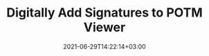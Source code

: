 ---
############################# Static ############################
layout: "auto-gen"
date: 2021-06-29T14:22:14+03:00
draft: false
product_tag: total
platform_tag: net

############################# Head ############################
head_title: "Add Digital Signatures to POTM File Viewer in C#, VB.NET"
head_description: "Digitally add signatures to PowerPoint template (POTM) and 100+ other file formats in C# .NET. View the signed file in HTML using Conholdate.Total for .NET APIs."

############################# Header ############################
title: "Digitally Add Signatures to POTM Viewer"
description: "Digitally sign and verify signatures in PowerPoint template (POTM) files within your C#, ASP.NET, VB.NET & Xamarin applications. Implement Barcode, Text, Image, Metadata, QR Code, Form Field and stamp signatures in multiple forms by setting up customized text, font style, colors and adjusting advanced e-signatures properties in the document."
bg_image: "https://cms.admin.containerize.com/templates/aspose/App_Themes/V3/images/bg/header1.png"
bg_overlay: false
button:
    enable: true
    icon: "fas fa-arrow-down"
    label: "Download Free Trial"
    link: "https://downloads.groupdocs.com/total"

############################# SubMenu ############################
submenu:
    enable: false

    left:
        img_alt: "GroupDocs.Total for .NET"
        image: "https://cms.admin.containerize.com/templates/groupdocs/images/product-logos/90x90-noborder/groupdocs-total-net.png"
        product: "GroupDocs.Total"
        platform: ".NET"

    middle:
        button:

            # button loop
            - link: "https://apireference.groupdocs.com"
              text: "API Reference"

            # button loop
            - link: "https://github.com/groupdocs-total"
              text: "Code Examples"

            # button loop
            - link: "https://products.groupdocs.app/total"
              text: "Live Demos"

            # button loop
            - link: "https://purchase.groupdocs.com/buy"
              text: "Pricing"

    right:
        link_download: "https://downloads.groupdocs.com"
        link_learn: "https://docs.groupdocs.com/total/net/"
        link_buy: "https://purchase.groupdocs.com"

############################# About ############################
about:
    enable: false
    title: "About GroupDocs.Total for .NET"
    content: |
        GroupDocs.Total for .NET is a suite of document manipulation APIs to perform powerful documents manipulation & automation features within your desktop solutions and web apps without requiring any other commercial application. It enables developers to add the functionalities (view, edit, annotate, convert, compare, e-sign, assemble, search, parse, merge, redact and classify) within PDF, Microsoft Office Word, Excel, PowerPoint, OneNote, Visio, Outlook, HTML, images, graphics, diagrams and 90+ other popular document formats.

        GroupDocs.Total APIs are well supported on all major operating systems and platforms including .NET Framework, .NET Standard, .NET Core, Mono and Xamarin.

############################# Steps ############################
steps:
    enable: true
    title_left: "C# Code to Digitally Sign a POTM File"
    content_left: |
        [Conholdate.Total for .NET](https://products.conholdate.com/total/net/) supports signing PowerPoint template (POTM) files with digital signatures using a few lines of C# .NET code.

        *   Instantiate **Signature** with input document
        *   Instantiate **DigitalSignOptions** object with certificate details
        *   Call **Sign** method of **Signature** class and pass **DigitalSignOptions** to it
        *   Set options to view signed document as HTML
        
    title_right: "System Requirements"
    content_right: |
        The following piece of code requires `GroupDocs.Signature` & `GroupDocs.Viewer` namespaces. You can get the respective files from the [downloads](https://downloads.conholdate.com/total/net) or fetch the whole package from [NuGet](https://www.nuget.org/packages/Conholdate.Total/).

        Sign your digtial documents with Barcode, Text, Image, Metadata, QR Code, Form Field and stamp signatures on operating systems such as Windows, Linux or macOS while using platforms such as Windows Azure, Mono and Xamarin.
        
    code: |
        ```cs
        // Add digital e-signatures to POTM file using GroupDocs.Signature API
        // Instantiate Signature with input POTM document
        using (Signature signature = new Signature("input.potm"))
          {
            // initialize digital option with certificate file path
            DigitalSignOptions options = new DigitalSignOptions("certificate.pfx")
            {
              // certifiate password
              Password = "1234567890",

              // digital certificate details
              Reason = "Sign",
              Contact = "JohnSmith",
              Location = "Office1",

              // image appearance as digital certificate on document pages
              ImageFilePath = "sample.jpg",

              // Set signature size and alignmnet details
              AllPages = true,
              Width = 80,
              Height = 60,
              VerticalAlignment = VerticalAlignment.Bottom,
              HorizontalAlignment = HorizontalAlignment.Right,
              Margin = new Padding() {  Bottom = 10, Right = 10},
            };

          // Sign document to file
          signature.Sign("output.potm", options);

          // Set options to view signed document as HTML
          HtmlViewOptions viewOptions = HtmlViewOptions.forEmbeddedResources("output{0}.html");
          try (Viewer viewer = new Viewer("output.potm")) {
          viewer.view(viewOptions);
          }
        ```
        
############################# Demos ############################
demos:
    enable: false
    title: "Free Document Automation Apps"
    content: |
        Offline [GroupDocs.Total Apps](https://products.groupdocs.app/total) to view, convert, annotate, compare, sign, assemble, parse, classify, redact and search documents.  
        The live demo has the following benefits
        
############################# About Formats ############################
about_formats:
    enable: true
    format:
        # format loop
        - icon: "far fa-file-powerpoint-o"
          title: " About POTM File Format"
          content: |
            Files with POTM extension are Microsoft PowerPoint template files with support for Macros. POTM files are created with PowerPoint 2007 or above and contains default settings that can be used to create further presentation files. These settings can include styles, backgrounds, colour palette, fonts and defaults along with macros that consist of custom functions for doing particular task. They may also be opened by a previous version of PowerPoint with Open XML document support installed. POTM files can be opened in Microsoft PowerPoint for editing like any other PowerPoint file.

          link: "https://docs.fileformat.com/presentation/potm/"
    
############################# More Formats ############################
more_formats:
    enable: true
    title: "Insert Electronic Signatures to Other Document Format Viewers"
    format: 
        # format loop
        - name: "Add eSignatures to PDF"
          link: "https://products.conholdate.com/total/net/signature/pdf/"
          description: "Adobe Portable Document Format"

        # format loop
        - name: "Add eSignatures to Word"
          link: "https://products.conholdate.com/total/net/signature/word/"
          description: "Microsoft Word Document"

        # format loop
        - name: "Add eSignatures to Excel"
          link: "https://products.conholdate.com/total/net/signature/excel/"
          description: "Microsoft Excel Worksheet"

        # format loop
        - name: "Add eSignatures to Image"
          link: "https://products.conholdate.com/total/net/signature/image/"
          description: "Image Files"

        # format loop
        - name: "Add eSignatures to Visio"
          link: "https://products.conholdate.com/total/net/signature/visio/"
          description: "Microsoft Visio Drawing"

        # format loop
        - name: "Add eSignatures to Project"
          link: "https://products.conholdate.com/total/net/signature/project/"
          description: "Microsoft Project Document"

        # format loop
        - name: "Add eSignatures to Email"
          link: "https://products.conholdate.com/total/net/signature/email/"
          description: "Email Files"

        # format loop
        - name: "Add eSignatures to Web"
          link: "https://products.conholdate.com/total/net/signature/web/"
          description: "Web Files"

        # format loop
        - name: "Add eSignatures to One"
          link: "https://products.conholdate.com/total/net/signature/one/"
          description: "Microsoft OneNote"

        # format loop
        - name: "Add eSignatures to DOC"
          link: "https://products.conholdate.com/total/net/signature/doc/"
          description: "Microsoft Word 97-2003 Document"

        # format loop
        - name: "Add eSignatures to DOCX"
          link: "https://products.conholdate.com/total/net/signature/docx/"
          description: "Microsoft Word Document"

        # format loop
        - name: "Add eSignatures to DOT"
          link: "https://products.conholdate.com/total/net/signature/dot/"
          description: "Microsoft Word 97-2003 Template"

        # format loop
        - name: "Add eSignatures to DOTX"
          link: "https://products.conholdate.com/total/net/signature/dotx/"
          description: "Microsoft Word Template"

        # format loop
        - name: "Add eSignatures to RTF"
          link: "https://products.conholdate.com/total/net/signature/rtf/"
          description: "Rich Text Document"

        # format loop
        - name: "Add eSignatures to TXT"
          link: "https://products.conholdate.com/total/net/signature/txt/"
          description: "Plain Text Document"

        # format loop
        - name: "Add eSignatures to XLS"
          link: "https://products.conholdate.com/total/net/signature/xls/"
          description: "Microsoft Excel 95-2003 Workbook Worksheet"

        # format loop
        - name: "Add eSignatures to XLSX"
          link: "https://products.conholdate.com/total/net/signature/xlsx/"
          description: "Microsoft Excel Worksheet"

        # format loop
        - name: "Add eSignatures to XLT"
          link: "https://products.conholdate.com/total/net/signature/xlt/"
          description: "Microsoft Excel 97-2003 Worksheet Template"

        # format loop
        - name: "Add eSignatures to XLTX"
          link: "https://products.conholdate.com/total/net/signature/xltx/"
          description: "Excel Open XML Spreadsheet Template"

        # format loop
        - name: "Add eSignatures to CSV"
          link: "https://products.conholdate.com/total/net/signature/csv/"
          description: "Comma Separated Values File"

        # format loop
        - name: "Add eSignatures to PPT"
          link: "https://products.conholdate.com/total/net/signature/ppt/"
          description: "Microsoft PowerPoint 97-2003 Presentation"

        # format loop
        - name: "Add eSignatures to PPTX"
          link: "https://products.conholdate.com/total/net/signature/pptx/"
          description: "Microsoft PowerPoint Presentation"

        # format loop
        - name: "Add eSignatures to PPS"
          link: "https://products.conholdate.com/total/net/signature/pps/"
          description: "Microsoft PowerPoint 97-2003 Slide Show"

        # format loop
        - name: "Add eSignatures to PPSX"
          link: "https://products.conholdate.com/total/net/signature/ppsx/"
          description: "Microsoft PowerPoint Slide Show"

        # format loop
        - name: "Add eSignatures to POT"
          link: "https://products.conholdate.com/total/net/signature/pot/"
          description: "Microsoft PowerPoint Template"
        
        # format loop
        - name: "Add eSignatures to POTX"
          link: "https://products.conholdate.com/total/net/signature/potx/"
          description: "Microsoft PowerPoint Presentation"

        # format loop
        - name: "Add eSignatures to BMP"
          link: "https://products.conholdate.com/total/net/signature/bmp/"
          description: "Bitmap Picture"

        # format loop
        - name: "Add eSignatures to GIF"
          link: "https://products.conholdate.com/total/net/signature/gif/"
          description: "Graphics Interchange Format"

        # format loop
        - name: "Add eSignatures to JPEG"
          link: "https://products.conholdate.com/total/net/signature/jpeg/"
          description: "Joint Photographic Experts Group"

        # format loop
        - name: "Add eSignatures to PNG"
          link: "https://products.conholdate.com/total/net/signature/png/"
          description: "Portable Network Graphics"

        # format loop
        - name: "Add eSignatures to TIFF"
          link: "https://products.conholdate.com/total/net/signature/tiff/"
          description: "Tagged Image File Format"

        # format loop
        - name: "Add eSignatures to VSD"
          link: "https://products.conholdate.com/total/net/signature/vsd/"
          description: "Microsoft Visio 2003-2010 Drawing"

        # format loop
        - name: "Add eSignatures to VDX"
          link: "https://products.conholdate.com/total/net/signature/vdx/"
          description: "Microsoft Visio 2003-2010 XML Drawing"

        # format loop
        - name: "Add eSignatures to VSS"
          link: "https://products.conholdate.com/total/net/signature/vss/"
          description: "Microsoft Visio 2003-2010 Stencil"

        # format loop
        - name: "Add eSignatures to VSSX"
          link: "https://products.conholdate.com/total/net/signature/vssx/"
          description: "Microsoft Visio Stencil"

        # format loop
        - name: "Add eSignatures to VSDX"
          link: "https://products.conholdate.com/total/net/signature/vsdx/"
          description: "Microsoft Visio Drawing"
        
        # format loop
        - name: "Add eSignatures to MPP"
          link: "https://products.conholdate.com/total/net/signature/mpp/"
          description: "Microsoft Project Document"

        # format loop
        - name: "Add eSignatures to MPT"
          link: "https://products.conholdate.com/total/net/signature/mpt/"
          description: "Microsoft Project Template"

        # format loop
        - name: "Add eSignatures to MPX"
          link: "https://products.conholdate.com/total/net/signature/mpx/"
          description: "Microsoft Project Exchange File"

        # format loop
        - name: "Add eSignatures to MSG"
          link: "https://products.conholdate.com/total/net/signature/msg/"
          description: "Microsoft Outlook E-mail Message"

        # format loop
        - name: "Add eSignatures to EML"
          link: "https://products.conholdate.com/total/net/signature/eml/"
          description: "E-mail Message"

        # format loop
        - name: "Add eSignatures to EMLX"
          link: "https://products.conholdate.com/total/net/signature/emlx/"
          description: "Apple Mail E-mail File"

        # format loop
        - name: "Add eSignatures to PST"
          link: "https://products.conholdate.com/total/net/signature/pst/"
          description: "Microsoft Outlook Personal Storage Table"

        # format loop
        - name: "Add eSignatures to OST"
          link: "https://products.conholdate.com/total/net/signature/ost/"
          description: "Microsoft Outlook Offline Storage Table"

        # format loop
        - name: "Add eSignatures to HTML"
          link: "https://products.conholdate.com/total/net/signature/html/"
          description: "HyperText Markup Language"
        
        # format loop
        - name: "Add eSignatures to MHTML"
          link: "https://products.conholdate.com/total/net/signature/mhtml/"
          description: "Mime HTML"

        # format loop
        - name: "Add eSignatures to WMF"
          link: "https://products.conholdate.com/total/net/signature/wmf/"
          description: "Windows Metafile"

        # format loop
        - name: "Add eSignatures to EMF"
          link: "https://products.conholdate.com/total/net/signature/emf/"
          description: "Windows Enhanced Metafile"

        # format loop
        - name: "Add eSignatures to ZIP"
          link: "https://products.conholdate.com/total/net/signature/zip/"
          description: "Archive file format"

        # format loop
        - name: "Add eSignatures to RAR"
          link: "https://products.conholdate.com/total/net/signature/rar/"
          description: "WinRAR Compressed Archive"

        # format loop
        - name: "Add eSignatures to EPUB"
          link: "https://products.conholdate.com/total/net/signature/epub/"
          description: "Digital E-Book File Format"

        # format loop
        - name: "Add eSignatures to MOBI"
          link: "https://products.conholdate.com/total/net/signature/mobi/"
          description: "Mobipocket e-book format"

        # format loop
        - name: "Add eSignatures to DjVu"
          link: "https://products.conholdate.com/total/net/signature/djvu/"
          description: "Deja Vu"

        # format loop
        - name: "Add eSignatures to XML"
          link: "https://products.conholdate.com/total/net/signature/xml/"
          description: "Text XML document"

        # format loop
        - name: "Add eSignatures to PCL"
          link: "https://products.conholdate.com/total/net/signature/pcl/"
          description: "Printer Command Language"
        
        # format loop
        - name: "Add eSignatures to PSD"
          link: "https://products.conholdate.com/total/net/signature/psd/"
          description: "Adobe Photoshop Document"

        # format loop
        - name: "Add eSignatures to DWG"
          link: "https://products.conholdate.com/total/net/signature/dwg/"
          description: "Autodesk Design Data Formats"

        # format loop
        - name: "Add eSignatures to DWF"
          link: "https://products.conholdate.com/total/net/signature/dwf/"
          description: "Autodesk Design Web Format"

        # format loop
        - name: "Add eSignatures to DGN"
          link: "https://products.conholdate.com/total/net/signature/dgn/"
          description: "MicroStation Design File"

        # format loop
        - name: "Add eSignatures to DWT"
          link: "https://products.conholdate.com/total/net/signature/dwt/"
          description: "AutoCAD Drawing Template"

############################# Back to top ###############################
back_to_top:
  enable: true
---